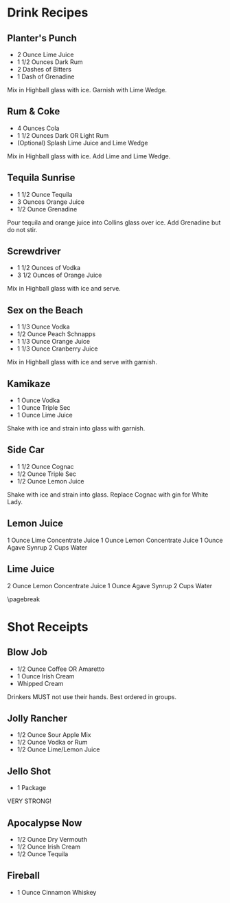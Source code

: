 # Drink Recipes

## Planter's Punch
- 2 Ounce Lime Juice
- 1 1/2 Ounces Dark Rum
- 2 Dashes of Bitters
- 1 Dash of Grenadine

Mix in Highball glass with ice. Garnish with Lime Wedge.

## Rum & Coke
- 4 Ounces Cola
- 1 1/2 Ounces Dark OR Light Rum
- (Optional) Splash Lime Juice and Lime Wedge

Mix in Highball glass with ice. Add Lime and Lime Wedge.

## Tequila Sunrise
- 1 1/2 Ounce Tequila
- 3 Ounces Orange Juice
- 1/2 Ounce Grenadine

Pour tequila and orange juice into Collins glass over ice. Add Grenadine but do
not stir.

## Screwdriver
- 1 1/2 Ounces of Vodka
- 3 1/2 Ounces of Orange Juice

Mix in Highball glass with ice and serve.

## Sex on the Beach
- 1 1/3 Ounce Vodka
- 1/2 Ounce Peach Schnapps
- 1 1/3 Ounce Orange Juice
- 1 1/3 Ounce Cranberry Juice

Mix in Highball glass with ice and serve with garnish.

## Kamikaze
- 1 Ounce Vodka
- 1 Ounce Triple Sec
- 1 Ounce Lime Juice

Shake with ice and strain into glass with garnish.

## Side Car
- 1 1/2 Ounce Cognac
- 1/2 Ounce Triple Sec
- 1/2 Ounce Lemon Juice

Shake with ice and strain into glass. Replace Cognac with gin for White Lady.

## Lemon Juice
1 Ounce Lime Concentrate Juice
1 Ounce Lemon Concentrate Juice
1 Ounce Agave Synrup
2 Cups Water

## Lime Juice
2 Ounce Lemon Concentrate Juice
1 Ounce Agave Synrup
2 Cups Water

\pagebreak

# Shot Receipts

## Blow Job
- 1/2 Ounce Coffee OR Amaretto
- 1 Ounce Irish Cream
- Whipped Cream

Drinkers MUST not use their hands. Best ordered in groups.

## Jolly Rancher
- 1/2 Ounce Sour Apple Mix
- 1/2 Ounce Vodka or Rum
- 1/2 Ounce Lime/Lemon Juice

## Jello Shot
- 1 Package

VERY STRONG!

## Apocalypse Now
- 1/2 Ounce Dry Vermouth
- 1/2 Ounce Irish Cream
- 1/2 Ounce Tequila

## Fireball
- 1 Ounce Cinnamon Whiskey
